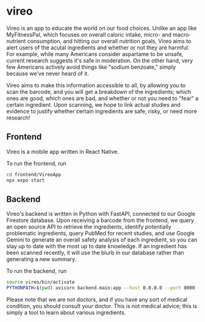 # vireo

Vireo is an app to educate the world on our food choices. Unlike an app like MyFitnessPal, which focuses on overall caloric intake, micro- and macro- nutrient consumption, and hitting our overall nutrition goals, Vireo aims to alert users of the acutal ingredients and whether or not they are harmful. For example, while many Americans consider aspartame to be unsafe, current research suggests it's safe in moderation. On the other hand, very few Americans actively avoid things like "sodium benzoate," simply because we've never heard of it.

Vireo aims to make this information accessible to all, by allowing you to scan the barcode, and you will get a breakdown of the ingredients; which ones are good, which ones are bad, and whether or not you need to "fear" a certain ingredient. Upon scanning, we hope to link actual studies and evidence to justify whether certain ingredients are safe, risky, or need more research!

## Frontend

Vireo is a mobile app written in React Native.

To run the frontend, run
```bash
cd frontend/VireoApp
npx expo start
```


## Backend

Vireo's backend is written in Python with FastAPI, connected to our Google Firestore database. Upon receiving a barcode from the frontend, we query an open source API to retrieve the ingredients, identify potentially problematic ingredients, query PubMed for recent studies, and use Google Gemini to generate an overall safety analysis of each ingredient, so you can stay up to date with the most up to date knowledge. If an ingredient has been scanned recently, it will use the blurb in our database rather than generating a new summary.

To run the backend, run

```bash
source vireo/bin/activate
PYTHONPATH=$(pwd) uvicorn backend.main:app --host 0.0.0.0 --port 8000 --reload
```

Please note that we are not doctors, and if you have any sort of medical condition, you should consult your doctor. This is not medical advice; this is simply a tool to learn about various ingredients.